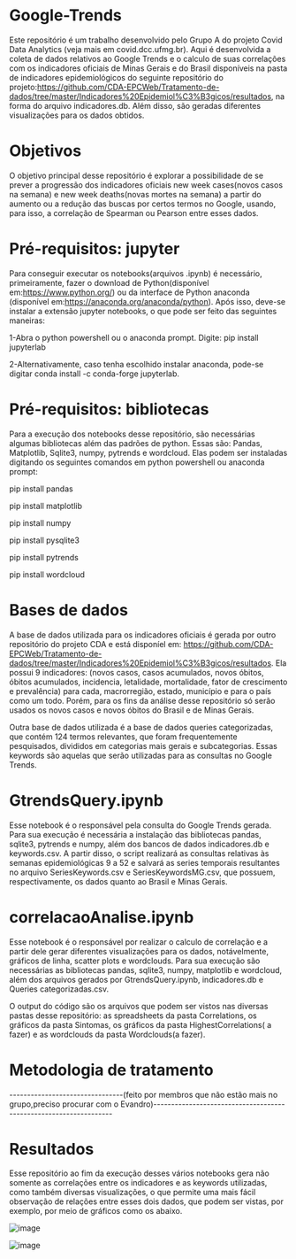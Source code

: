 # Google-Trends
Este repositório é um trabalho desenvolvido pelo Grupo A do projeto Covid Data Analytics (veja mais em covid.dcc.ufmg.br). Aqui é desenvolvida a coleta de dados relativos ao Google Trends e o calculo de suas correlações com os indicadores oficiais de Minas Gerais e do Brasil disponíveis na pasta de indicadores epidemiológicos do seguinte repositório do projeto:https://github.com/CDA-EPCWeb/Tratamento-de-dados/tree/master/Indicadores%20Epidemiol%C3%B3gicos/resultados, na forma do arquivo indicadores.db. Além disso, são geradas diferentes visualizações para os dados obtidos.

# Objetivos
O objetivo principal desse repositório é explorar a possibilidade de se prever a progressão dos indicadores oficiais new week cases(novos casos na semana) e new week deaths(novas mortes na semana) a partir do aumento ou a redução das buscas por certos termos no Google, usando, para isso, a correlação de Spearman ou Pearson entre esses dados.

# Pré-requisitos: jupyter
Para conseguir executar os notebooks(arquivos .ipynb) é necessário, primeiramente, fazer o download de Python(disponível em:https://www.python.org/) ou da interface de Python anaconda (disponível em:https://anaconda.org/anaconda/python). Após isso, deve-se instalar a extensão jupyter notebooks, o que pode ser feito das seguintes maneiras:

1-Abra o python powershell ou o anaconda prompt. Digite: pip install jupyterlab

2-Alternativamente, caso tenha escolhido instalar anaconda, pode-se digitar conda install -c conda-forge jupyterlab.

# Pré-requisitos: bibliotecas
Para a execução dos notebooks desse repositório, são necessárias algumas bibliotecas além das padrões de python. Essas são: Pandas, Matplotlib, Sqlite3, numpy, pytrends e wordcloud. Elas podem ser instaladas digitando os seguintes comandos em python powershell ou anaconda prompt:

pip install pandas

pip install matplotlib

pip install numpy

pip install pysqlite3

pip install pytrends

pip install wordcloud

# Bases de dados
A base de dados utilizada para os indicadores oficiais é gerada por outro repositório do projeto CDA e está disponíel em: https://github.com/CDA-EPCWeb/Tratamento-de-dados/tree/master/Indicadores%20Epidemiol%C3%B3gicos/resultados. Ela possui 9 indicadores: (novos casos, casos acumulados, novos óbitos, óbitos acumulados, incidencia, letalidade, mortalidade, fator de crescimento e prevalência) para cada, macrorregião, estado, município e para o país como um todo. Porém, para os fins da análise desse repositório só serão usados os novos casos e novos óbitos do Brasil e de Minas Gerais.

Outra base de dados utilizada é a base de dados queries categorizadas, que contém 124 termos relevantes, que foram frequentemente pesquisados, divididos em categorias mais gerais e subcategorias. Essas keywords são aquelas que serão utilizadas para as consultas no Google Trends.

# GtrendsQuery.ipynb
Esse notebook é o responsável pela consulta do Google Trends gerada. Para sua execução é necessária a instalação das bibliotecas pandas, sqlite3, pytrends e numpy, além dos bancos de dados indicadores.db e keywords.csv. A partir disso, o script realizará as consultas relativas às semanas epidemiológicas 9 a 52 e salvará as series temporais resultantes no arquivo SeriesKeywords.csv e SeriesKeywordsMG.csv, que possuem, respectivamente, os dados quanto ao Brasil e Minas Gerais.

# correlacaoAnalise.ipynb
Esse notebook é o responsável por realizar o calculo de correlação e a partir dele gerar diferentes visualizações para os dados, notávelmente, gráficos de linha, scatter plots e wordclouds. Para sua execução são necessárias as bibliotecas pandas, sqlite3, numpy, matplotlib e wordcloud, além dos arquivos gerados por GtrendsQuery.ipynb, indicadores.db e Queries categorizadas.csv.

O output do código são os arquivos que podem ser vistos nas diversas pastas desse repositório: as spreadsheets da pasta Correlations, os gráficos da pasta Sintomas, os gráficos da pasta HighestCorrelations( a fazer) e as wordclouds da pasta Wordclouds(a fazer).

# Metodologia de tratamento
--------------------------------(feito por membros que não estão mais no grupo,preciso procurar com o Evandro)------------------------------------------------------------------

# Resultados
Esse repositório ao fim da execução desses vários notebooks gera não somente as correlações entre os indicadores e as keywords utilizadas, como também diversas visualizações, o que permite uma mais fácil observação de relações entre esses dois dados, que podem ser vistas, por exemplo, por meio de gráficos como os abaixo.

![image](https://user-images.githubusercontent.com/57831311/109388084-af5dc700-78e3-11eb-9070-724626972211.png)

![image](https://user-images.githubusercontent.com/57831311/109388090-b84e9880-78e3-11eb-819a-0cc2189f6747.png)



